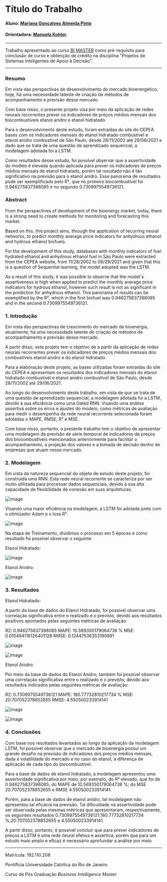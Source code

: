 # Título do Trabalho

#### Aluno: [Mariana Gonçalves Almeida Pinto](https://github.com/marianagoncalvesap)
#### Orientadora: [Manoela Kohler](https://github.com/manoelakohler).

---

Trabalho apresentado ao curso [BI MASTER](https://ica.puc-rio.ai/bi-master) como pré-requisito para conclusão de curso e obtenção de crédito na disciplina "Projetos de Sistemas Inteligentes de Apoio à Decisão".

---

### Resumo

Em vista das perspectivas de desenvolvimento do mercado bioenergético, hoje, há uma necessidade latente de criação de métodos de acompanhamento e previsão desse mercado.

Com base nisso, o presente projeto visa por meio da aplicação de redes neurais recorrentes prever os indicadores de preços médios mensais dos biocombustíveis etanol anidro e etanol hidratado. 

Para o desenvolvimento deste estudo,  foram extraídas do site do CEPEA bases com os indicadores mensais do etanol hidratado combustível e etanol anidro combustível de São Paulo, desde 28/11/2002 até 29/06/2021 e dado que se trata de uma questão de aprendizado sequencial, a modelagem adotada foi a LSTM.

Como resultados desse estudo, foi possível observar que a assertividade do modelo é elevada quando aplicada para prever os indicadores de preços médios mensais de etanol hidratado, porém tal resultado não é tão significativo na previsão para o etanol anidro. Esse panorama de resultados pode ser exemplificado pelo R², que no primeiro biocombustível foi 0.946275837398085 e no segundo 0.7309975549736121.

### Abstract

From the perspectives of development of the bioenergy market, today, there is a strong need to create methods for monitoring and forecasting this market.

Based on this, this project aims, through the application of recurring neural networks, to predict monthly average price indicators for anhydrous ethanol and hydrous ethanol biofuels.

For the development of this study, databases with monthly indicators of fuel hydrated ethanol and anhydrous ethanol fuel in São Paulo were extracted from the CEPEA website, from 11/28/2002 to 06/29/2021 and given that this is a question of Sequential learning, the model adopted was the LSTM.

As a result of this study, it was possible to observe that the model's assertiveness is high when applied to predict the monthly average price indicators for hydrous ethanol, however such result is not as significant in the prediction for anhydrous ethanol. This panorama of results can be exemplified by the R², which in the first biofuel was 0.946275837398085 and in the second 0.7309975549736121.

### 1. Introdução

Em vista das perspectivas de crescimento do mercado de bioenergia, atualmente, há uma necessidade latente de criação de métodos de acompanhamento e previsão desse mercado.

A partir disso, este projeto tem o objetivo de a partir da aplicação de redes neurais recorrentes prever os indicadores de preços médios mensais dos combustíveis etanol anidro e do etanol hidratado.

Para a elaboração deste projeto, as bases utilizadas foram extraídas do site do CEPEA e apresentam os resultados dos indicadores mensais do etanol hidratado combustível e etanol anidro combustível de São Paulo, desde 28/11/2002 até 29/06/2021.

Ao longo do desenvolvimento deste trabalho, em vista de que se trata de uma questão de aprendizado sequencial, a modelagem adotada foi a LSTM, devido à sua eficiência como uma Gated RNN. Visando uma análise assertiva sobre os erros e ajustes do modelo, como métricas de avaliação para medir o desempenho da rede neural recorrente selecionada foram adotadas o MAPE, RMSE, R² e MSE. 

Com base nisso, portanto, o presente trabalho tem o objetivo de apresentar uma modelagem de previsão de série temporal de indicadores de preços dos biocombustíveis mencionados anteriormente para facilitar o acompanhamento, a projeção dos valores e a tomada de decisão dentro de empresas que atuam nesse mercado.

### 2. Modelagem

Em vista da natureza sequencial do objeto de estudo deste projeto, foi construída uma RNN. Esta rede neural recorrente se caracteriza por ser muito utilizada para processar dados sequenciais, devido à sua alta capacidade de flexibilidade de conexão em suas arquiteturas.

![image](https://user-images.githubusercontent.com/11425838/142679720-b0c28754-aa2e-43c7-bca4-9826213a6d4d.png)

Visando uma maior eficiência na modelagem, a LSTM foi adotada junto com o otimizador Adam e o loss R².

![image](https://user-images.githubusercontent.com/11425838/142679757-9c6ae4b0-e5a3-4e2c-8e3b-fffe329eb2da.png)

Na etapa de Treinamento, dividimos o processo em 5 épocas e como resultado foi possível observar o seguinte:

Etanol Hidratado:

![image](https://user-images.githubusercontent.com/11425838/142679793-54b16e31-7d63-414a-91a4-1197e905eb9a.png)

Etanol Anidro:

![image](https://user-images.githubusercontent.com/11425838/142679868-336e36e4-3083-40fa-a77c-4e008d9e6aa7.png)

### 3. Resultados

Etanol Hidratado:

A partir da base de dados do Etanol Hidratado, foi possível observar uma correlação significativa entre o realizado e o previsto, devido aos resultados positivos apontados pelas seguintes métricas de avaliação:

R2:  0.946275837398085
MAPE:  10.569350179064738 %
MSE:  0.015494116126401128
RMSE:  0.12447536353190991

![image](https://user-images.githubusercontent.com/11425838/142679909-35dcd430-5569-4c8d-b619-d8a447e9c970.png)

![image](https://user-images.githubusercontent.com/11425838/142679917-31c408c0-29f1-4cb8-becd-1505c03ae6e8.png)

Etanol Anidro:

Por meio da base de dados do Etanol Anidro, também foi possível observar uma correlação significativa entre o realizado e o previsto, devido aos resultados indicados pelas seguintes métricas de avaliação:

R2:  0.7309975549736121
MAPE:  180.77732810217734 %
MSE:  20.707052378852655
RMSE:  4.550500233914141

![image](https://user-images.githubusercontent.com/11425838/142679930-0609a975-d07b-426c-80f1-039db2654d85.png)

![image](https://user-images.githubusercontent.com/11425838/142679942-58cf82ef-e2a6-41e6-a193-943a94c22c8f.png)

### 4. Conclusões

Com base nos resultados levantados ao longo da aplicação da modelagem LSTM, foi possível observar que o mercado de bioenergia possui um grande desafio na previsão de indicadores dos preços médios mensais, dada à volatilidade do mercado e no caso do etanol, a diferença de aplicação de cada tipo do biocombustível.

Para a base de dados de etanol hidratado, a modelagem apresentou uma assertividade significativa por meio, por exemplo, do R² elevado, que foi de 0.946275837398085; do MAPE  de 10.569350179064738 %; do MSE 20.707052378852655 e RMSE 4.550500233914141.

Porém, para a base de dados de etanol anidro, tal modelagem não apresentou tal eficácia na previsão. Tal dificuldade na assertividade pode ser observada pelas mesmas métricas que apresentaram, respectivamente, os seguintes resultados 0.7309975549736121;180.77732810217734 %;20.707052378852655 e 4.550500233914141.

A partir disso, portanto, é possível concluir que para prever indicadores de preços a LSTM é uma rede neural efetiva e assertiva, porém que para um estudo mais amplo e eficaz é necessário aprofundar a análise por meio

---

Matrícula: 192.110.208

Pontifícia Universidade Católica do Rio de Janeiro

Curso de Pós Graduação *Business Intelligence Master*
